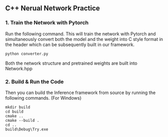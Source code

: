 ## C++ Nerual Network Practice
### 1. Train the Network with Pytorch
Run the following command. This will train the network with Pytorch and simultaneously convert both the model and the weight into C style format in the header which can be subsequently built in our framework.

~~~
python converter.py
~~~

Both the network structure and pretrained weights are built into Network.hpp

### 2. Build & Run the Code
Then you can build the Inference framework from source by running the following commands. 
(For Windows)
~~~
mkdir build
cd build
cmake ..
cmake --build .
cd ..
build\Debug\Try.exe
~~~
